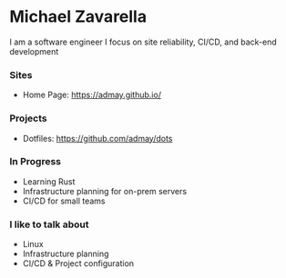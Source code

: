 # Michael Zavarella

I am a software engineer
I focus on site reliability, CI/CD, and back-end development

### Sites

- Home Page: <https://admay.github.io/>

### Projects

- Dotfiles: <https://github.com/admay/dots>

### In Progress

- Learning Rust
- Infrastructure planning for on-prem servers
- CI/CD for small teams

### I like to talk about

- Linux
- Infrastructure planning
- CI/CD & Project configuration
